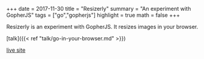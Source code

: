 +++
date = 2017-11-30
title = "Resizerly"
summary = "An experiment with GopherJS"
tags = ["go","gopherjs"]
highlight = true
math = false
+++

Resizerly is an experiment with GopherJS. It resizes images in your browser.

[talk]({{< ref "talk/go-in-your-browser.md" >}})

[live site](http://resizerly.com)
